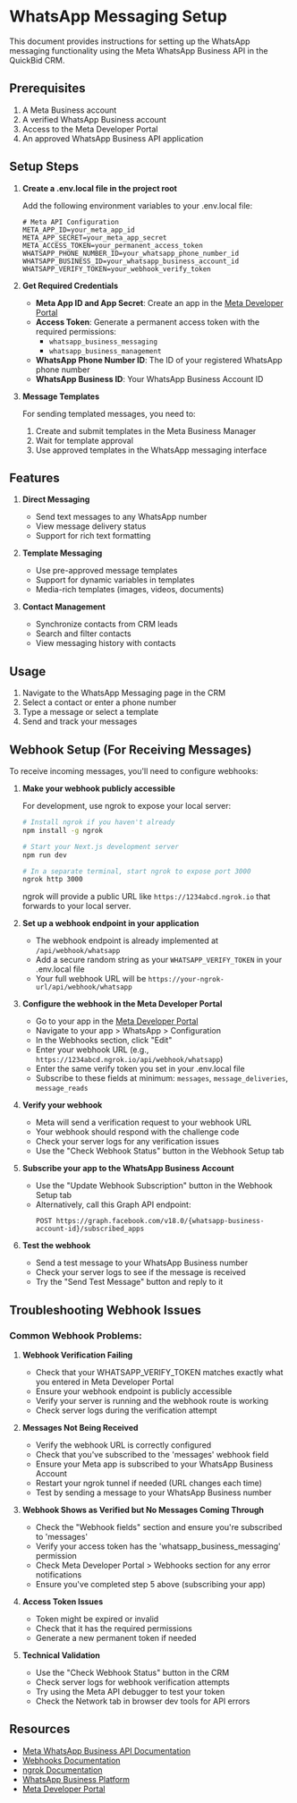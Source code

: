 # WhatsApp Messaging Setup

This document provides instructions for setting up the WhatsApp messaging functionality using the Meta WhatsApp Business API in the QuickBid CRM.

## Prerequisites

1. A Meta Business account
2. A verified WhatsApp Business account
3. Access to the Meta Developer Portal
4. An approved WhatsApp Business API application

## Setup Steps

1. **Create a .env.local file in the project root**

   Add the following environment variables to your .env.local file:

   ```
   # Meta API Configuration
   META_APP_ID=your_meta_app_id
   META_APP_SECRET=your_meta_app_secret
   META_ACCESS_TOKEN=your_permanent_access_token
   WHATSAPP_PHONE_NUMBER_ID=your_whatsapp_phone_number_id
   WHATSAPP_BUSINESS_ID=your_whatsapp_business_account_id
   WHATSAPP_VERIFY_TOKEN=your_webhook_verify_token
   ```

2. **Get Required Credentials**

   - **Meta App ID and App Secret**: Create an app in the [Meta Developer Portal](https://developers.facebook.com/)
   - **Access Token**: Generate a permanent access token with the required permissions:
     - `whatsapp_business_messaging`
     - `whatsapp_business_management`
   - **WhatsApp Phone Number ID**: The ID of your registered WhatsApp phone number
   - **WhatsApp Business ID**: Your WhatsApp Business Account ID

3. **Message Templates**

   For sending templated messages, you need to:
   
   1. Create and submit templates in the Meta Business Manager
   2. Wait for template approval
   3. Use approved templates in the WhatsApp messaging interface

## Features

1. **Direct Messaging**
   - Send text messages to any WhatsApp number
   - View message delivery status
   - Support for rich text formatting

2. **Template Messaging**
   - Use pre-approved message templates
   - Support for dynamic variables in templates
   - Media-rich templates (images, videos, documents)

3. **Contact Management**
   - Synchronize contacts from CRM leads
   - Search and filter contacts
   - View messaging history with contacts

## Usage

1. Navigate to the WhatsApp Messaging page in the CRM
2. Select a contact or enter a phone number
3. Type a message or select a template
4. Send and track your messages

## Webhook Setup (For Receiving Messages)

To receive incoming messages, you'll need to configure webhooks:

1. **Make your webhook publicly accessible**
   
   For development, use ngrok to expose your local server:
   
   ```bash
   # Install ngrok if you haven't already
   npm install -g ngrok
   
   # Start your Next.js development server
   npm run dev
   
   # In a separate terminal, start ngrok to expose port 3000
   ngrok http 3000
   ```
   
   ngrok will provide a public URL like `https://1234abcd.ngrok.io` that forwards to your local server.

2. **Set up a webhook endpoint in your application**
   - The webhook endpoint is already implemented at `/api/webhook/whatsapp`
   - Add a secure random string as your `WHATSAPP_VERIFY_TOKEN` in your .env.local file
   - Your full webhook URL will be `https://your-ngrok-url/api/webhook/whatsapp`

3. **Configure the webhook in the Meta Developer Portal**
   - Go to your app in the [Meta Developer Portal](https://developers.facebook.com/)
   - Navigate to your app > WhatsApp > Configuration
   - In the Webhooks section, click "Edit"
   - Enter your webhook URL (e.g., `https://1234abcd.ngrok.io/api/webhook/whatsapp`)
   - Enter the same verify token you set in your .env.local file
   - Subscribe to these fields at minimum: `messages`, `message_deliveries`, `message_reads`

4. **Verify your webhook**
   - Meta will send a verification request to your webhook URL
   - Your webhook should respond with the challenge code
   - Check your server logs for any verification issues
   - Use the "Check Webhook Status" button in the Webhook Setup tab

5. **Subscribe your app to the WhatsApp Business Account**
   - Use the "Update Webhook Subscription" button in the Webhook Setup tab
   - Alternatively, call this Graph API endpoint:
     ```
     POST https://graph.facebook.com/v18.0/{whatsapp-business-account-id}/subscribed_apps
     ```

6. **Test the webhook**
   - Send a test message to your WhatsApp Business number
   - Check your server logs to see if the message is received
   - Try the "Send Test Message" button and reply to it

## Troubleshooting Webhook Issues

### Common Webhook Problems:

1. **Webhook Verification Failing**
   - Check that your WHATSAPP_VERIFY_TOKEN matches exactly what you entered in Meta Developer Portal
   - Ensure your webhook endpoint is publicly accessible
   - Verify your server is running and the webhook route is working
   - Check server logs during the verification attempt

2. **Messages Not Being Received**
   - Verify the webhook URL is correctly configured
   - Check that you've subscribed to the 'messages' webhook field
   - Ensure your Meta app is subscribed to your WhatsApp Business Account
   - Restart your ngrok tunnel if needed (URL changes each time)
   - Test by sending a message to your WhatsApp Business number

3. **Webhook Shows as Verified but No Messages Coming Through**
   - Check the "Webhook fields" section and ensure you're subscribed to 'messages'
   - Verify your access token has the 'whatsapp_business_messaging' permission
   - Check Meta Developer Portal > Webhooks section for any error notifications
   - Ensure you've completed step 5 above (subscribing your app)

4. **Access Token Issues**
   - Token might be expired or invalid
   - Check that it has the required permissions
   - Generate a new permanent token if needed

5. **Technical Validation**
   - Use the "Check Webhook Status" button in the CRM
   - Check server logs for webhook verification attempts
   - Try using the Meta API debugger to test your token
   - Check the Network tab in browser dev tools for API errors

## Resources

- [Meta WhatsApp Business API Documentation](https://developers.facebook.com/docs/whatsapp)
- [Webhooks Documentation](https://developers.facebook.com/docs/graph-api/webhooks)
- [ngrok Documentation](https://ngrok.com/docs)
- [WhatsApp Business Platform](https://business.whatsapp.com/)
- [Meta Developer Portal](https://developers.facebook.com/) 